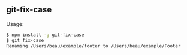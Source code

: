 ## git-fix-case

Usage:

```sh
$ npm install -g git-fix-case
$ git fix-case
Renaming /Users/beau/example/footer to /Users/beau/example/Footer
```
